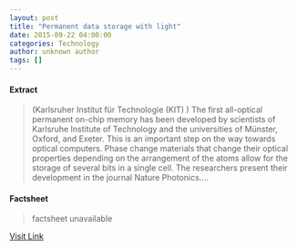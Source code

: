 ```yaml
---
layout: post
title: "Permanent data storage with light"
date: 2015-09-22 04:00:00
categories: Technology
author: unknown author
tags: []
---
```



#### Extract
>(Karlsruher Institut für Technologie (KIT) ) The first all-optical permanent on-chip memory has been developed by scientists of Karlsruhe Institute of Technology and the universities of Münster, Oxford, and Exeter. This is an important step on the way towards optical computers. Phase change materials that change their optical properties depending on the arrangement of the atoms allow for the storage of several bits in a single cell. The researchers present their development in the journal Nature Photonics....

#### Factsheet
>factsheet unavailable

[Visit Link](http://www.eurekalert.org/pub_releases/2015-09/kift-pds092215.php)


